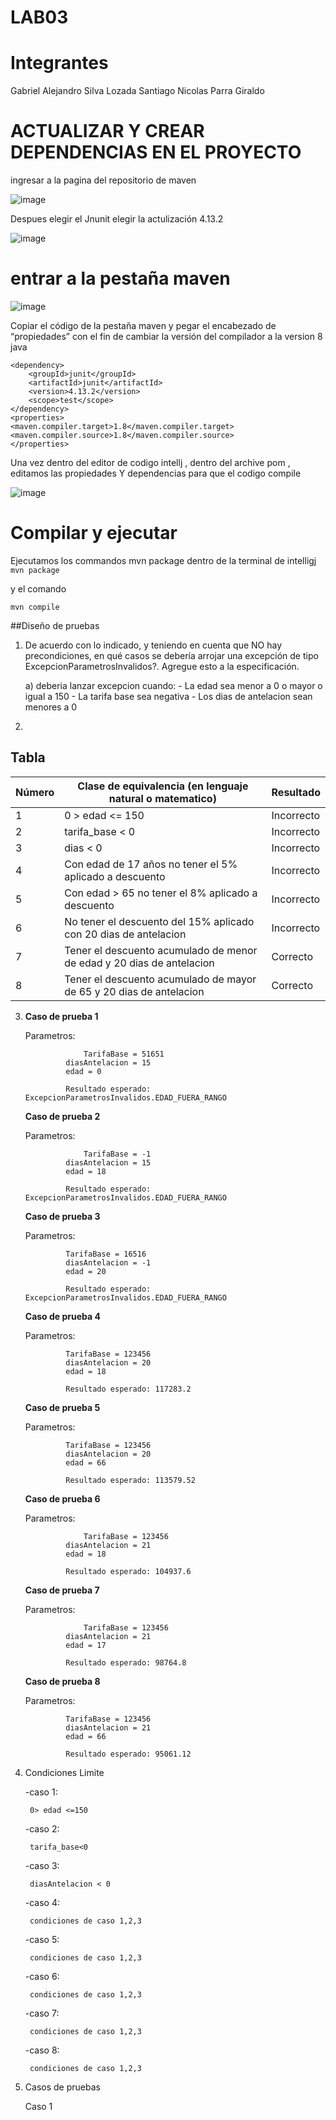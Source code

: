 # LAB03
# Integrantes 
Gabriel Alejandro Silva Lozada
Santiago Nicolas Parra Giraldo

# ACTUALIZAR Y CREAR DEPENDENCIAS EN EL PROYECTO
ingresar a la pagina del repositorio de maven

![image](https://github.com/Parralol/LAB03/assets/123813120/7189c017-1d12-4439-8834-9d76f0f1b678)

Despues elegir el Jnunit elegir la actulización 4.13.2

![image](https://github.com/Parralol/LAB03/assets/123813120/ed06f84d-b7ea-4348-bb4c-17a478e17d2c)

# entrar a la pestaña maven 

![image](https://github.com/Parralol/LAB03/assets/123813120/cf08e6c2-4407-4347-8e2e-774f1b96ae9b)

Copiar el código de la pestaña maven y pegar el encabezado de “propiedades” con el fin de cambiar la versión del compilador a la  version 8 java

``` <!-- https://mvnrepository.com/artifact/junit/junit -->
<dependency>
    <groupId>junit</groupId>
    <artifactId>junit</artifactId>
    <version>4.13.2</version>
    <scope>test</scope>
</dependency>
<properties>
<maven.compiler.target>1.8</maven.compiler.target>
<maven.compiler.source>1.8</maven.compiler.source>
</properties>
``` 

Una vez dentro del editor de codigo intellj , dentro del archive pom , editamos las propiedades
Y dependencias para que el codigo compile

![image](https://github.com/Parralol/LAB03/assets/123813120/43b66f06-0bf0-445e-a980-c374bb0347e4)

# Compilar y ejecutar
Ejecutamos los commandos mvn package dentro de la terminal de intelligj
``` mvn package ```

y el comando

``` mvn compile ```


##Diseño de pruebas


1) De acuerdo con lo indicado, y teniendo en cuenta que NO hay precondiciones, en qué casos se debería
arrojar una excepción de tipo ExcepcionParametrosInvalidos?. Agregue esto a la especificación.

	a) deberia lanzar excepcion cuando:
		- La edad sea menor a 0 o mayor o igual a 150
		- La tarifa base sea negativa
		- Los dias de antelacion sean menores a 0 
		
2)
## Tabla
   | Número | Clase de equivalencia (en lenguaje natural o matematico) | Resultado |
   |------|--------------------------------------------------------|---------|
   |1     | 0 > edad <= 150 					| Incorrecto |
   |2      | tarifa_base < 0                                          | Incorrecto |
   |3      | dias < 0							  |Incorrecto|
   | 4      | Con edad de 17 años no tener el 5% aplicado a descuento  | Incorrecto |
   | 5      | Con edad > 65 no tener el 8% aplicado a descuento		   | Incorrecto |
   | 6      | No tener el descuento del 15% aplicado con 20 dias de antelacion | Incorrecto |
   | 7      | Tener el descuento acumulado de menor de edad y 20 dias de antelacion | Correcto |
   | 8		| Tener el descuento acumulado de mayor de 65 y 20 dias de antelacion | Correcto |
   
   
3) 
	**Caso de prueba 1**
	
 	Parametros: 
	
    				TarifaBase = 51651
				diasAntelacion = 15
				edad = 0
				
				Resultado esperado: ExcepcionParametrosInvalidos.EDAD_FUERA_RANGO
				
	**Caso de prueba 2**
	
 	Parametros:
	
    				TarifaBase = -1
				diasAntelacion = 15
				edad = 18
				
				Resultado esperado: ExcepcionParametrosInvalidos.EDAD_FUERA_RANGO
				
	**Caso de prueba 3**

 	Parametros:

				TarifaBase = 16516
				diasAntelacion = -1
				edad = 20
				
				Resultado esperado: ExcepcionParametrosInvalidos.EDAD_FUERA_RANGO
				
	**Caso de prueba 4**
   
	Parametros:

				TarifaBase = 123456
				diasAntelacion = 20
				edad = 18
				
				Resultado esperado: 117283.2
				
	**Caso de prueba 5**
	
 	Parametros:
	
				TarifaBase = 123456
				diasAntelacion = 20
				edad = 66
				
				Resultado esperado: 113579.52

	**Caso de prueba 6**
	
 	Parametros:
	
    				TarifaBase = 123456
				diasAntelacion = 21
				edad = 18
				
				Resultado esperado: 104937.6
				
	**Caso de prueba 7**
	
 	Parametros:
	
    				TarifaBase = 123456
				diasAntelacion = 21
				edad = 17
				
				Resultado esperado: 98764.8
				
	**Caso de prueba 8**
	
	Parametros:

   				TarifaBase = 123456
				diasAntelacion = 21
				edad = 66
				
				Resultado esperado: 95061.12
				
5) Condiciones Limite
		
	-caso 1:
	
  		0> edad <=150
	
	-caso 2:
	
  		tarifa_base<0
	
 	-caso 3:
   
		diasAntelacion < 0
	
	-caso 4:

		condiciones de caso 1,2,3
	
	 -caso 5:

  		condiciones de caso 1,2,3

 	-caso 6:

  		condiciones de caso 1,2,3

 	-caso 7:

 		condiciones de caso 1,2,3

 	-caso 8:

  		condiciones de caso 1,2,3


7) Casos de pruebas

	Caso 1






















